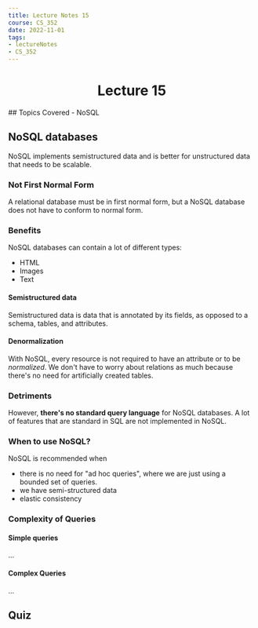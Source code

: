 ```yaml
---
title: Lecture Notes 15 
course: CS_352
date: 2022-11-01
tags: 
- lectureNotes
- CS_352
---
```


<center><h1>Lecture 15</h1></center>
## Topics Covered
- NoSQL

## NoSQL databases
NoSQL implements semistructured data and is better for unstructured data that needs to be scalable.

### Not First Normal Form
A relational database must be in first normal form, but a NoSQL database does not have to conform to normal form.

### Benefits
NoSQL databases can contain a lot of different types:
- HTML
- Images
- Text

#### Semistructured data
Semistructured data is data that is annotated by its fields, as opposed to a schema, tables, and attributes.

#### Denormalization
With NoSQL, every resource is not required to have an attribute or to be *normalized*. We don't have to worry about relations as much because there's no need for artificially created tables.

### Detriments
However, **there's no standard query language** for NoSQL databases. A lot of features that are standard in SQL are not implemented in NoSQL.

### When to use NoSQL?
NoSQL is recommended when
- there is no need for "ad hoc queries", where we are just using a bounded set of queries.
- we have semi-structured data
- elastic consistency

### Complexity of Queries
#### Simple queries
...

#### Complex Queries
...

## Quiz
